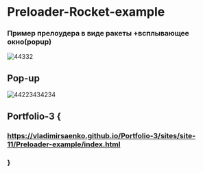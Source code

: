 # Preloader-Rocket-example
 
### Пример прелоудера в виде ракеты +всплывающее окно(popup)

![44332](https://user-images.githubusercontent.com/56477695/116863136-807b0e80-ac0e-11eb-8e30-05c786e99316.jpg)

## Pop-up

![44223434234](https://user-images.githubusercontent.com/56477695/116863145-88d34980-ac0e-11eb-9f9b-a601291c4559.jpg)

## Portfolio-3 {

### https://vladimirsaenko.github.io/Portfolio-3/sites/site-11/Preloader-example/index.html

### }
